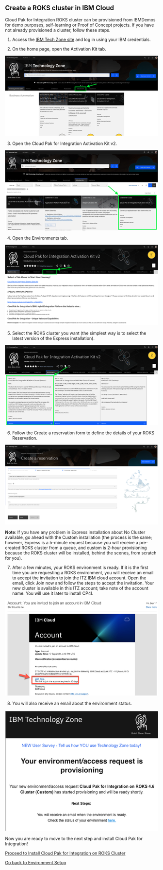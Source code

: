 ## Create a ROKS cluster in IBM Cloud

Cloud Pak for Integration ROKS cluster can be provisioned from IBMDemos for demo purposes, self-learning or Proof of Concept projects. If you have not already provisioned a cluster, follow these steps.

1. Access the [IBM Tech Zone site](https://techzone.ibm.com/) and log in using your IBM credentials.

2. On the home page, open the Activation Kit tab.

![Techzone Home Page](img/01-techzone-home.png)

3. Open the Cloud Pak for Integration Activation Kit v2.

![Techzone CP4I](img/02-techzone.png)

4. Open the Environments tab.

![Techzone Environment](img/03-techzone-env.png)

5. Select the ROKS cluster you want (the simplest way is to select the latest version of the Express installation).

![CP4I Environment](img/04-cp4i-env.png)

6. Follow the Create a reservation form to define the details of your ROKS Reservation.

![CP4I Reservation](img/05-create-reservation.png)

**Note**: If you have any problem in Express installation about No Cluster available, go ahead with the Custom installation (the process is the same; however, Express is a 5-minute request because you will receive a pre-created ROKS cluster from a queue, and custom is 2-hour provisioning because the ROKS cluster will be installed, behind the scenes, from scratch for you).

7. After a few minutes, your ROKS environment is ready. If it is the first time you are requesting a ROKS environment, you will receive an email to accept the invitation to join the ITZ IBM cloud account. Open the email, click Join now and follow the steps to accept the invitation. Your new cluster is available in this ITZ account; take note of the account name. You will use it later to install CP4I.

![CP4I Account Info](img/06-itz-account-invitation.png)

8. You will also receive an email about the environment status.

![CP4I Email](img/07-email-notification.png)

Now you are ready to move to the next step and install Cloud Pak for Integration!

[Proceed to Install Cloud Pak for Integration on ROKS Cluster](/Environment/CP4I-on-ROKS/README.md)

[Go back to Environment Setup](/Environment/README.md)